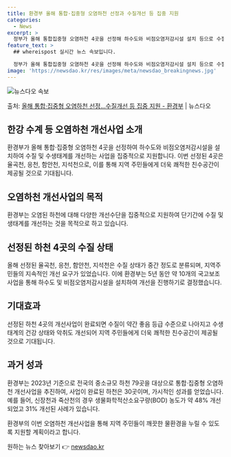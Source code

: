 ```yaml
---
title: 환경부 올해 통합·집중형 오염하천 선정과 수질개선 등 집중 지원
categories:
  - News
excerpt: >
  정부가 올해 통합집중형 오염하천 4곳을 선정해 하수도와 비점오염저감시설 설치 등으로 수질 및 수생태계 개선을…
feature_text: >
  ## whereispost 실시간 뉴스 속보입니다.

  정부가 올해 통합집중형 오염하천 4곳을 선정해 하수도와 비점오염저감시설 설치 등으로 수질 및 수생태계 개선을…
image: 'https://newsdao.kr/res/images/meta/newsdao_breakingnews.jpg'
---
```


![뉴스다오 속보](https://newsdao.kr/res/images/meta/newsdao_breakingnews.jpg)

<p>출처: <a href="https://newsdao.kr/3443" rel="dofollow">올해 통합·집중형 오염하천 선정…수질개선 등 집중 지원 - 환경부</a> | 뉴스다오</p>

<h2>한강 수계 등 오염하천 개선사업 소개</h2>
환경부가 올해 통합·집중형 오염하천 4곳을 선정하여 하수도와 비점오염저감시설을 설치하여 수질 및 수생태계를 개선하는 사업을 집중적으로 지원합니다. 이번 선정된 4곳은 율곡천, 응천, 함안천, 지석천으로, 이를 통해 지역 주민들에게 더욱 쾌적한 친수공간이 제공될 것으로 기대됩니다.

<h2>오염하천 개선사업의 목적</h2>
환경부는 오염된 하천에 대해 다양한 개선수단을 집중적으로 지원하여 단기간에 수질 및 생태계를 개선하는 것을 목적으로 하고 있습니다.

<h2>선정된 하천 4곳의 수질 상태</h2>
올해 선정된 율곡천, 응천, 함안천, 지석천은 수질 상태가 중간 정도로 분류되며, 지역주민들의 지속적인 개선 요구가 있었습니다. 이에 환경부는 5년 동안 약 10개의 국고보조사업을 통해 하수도 및 비점오염저감시설을 설치하여 개선을 진행하기로 결정했습니다.

<h2>기대효과</h2>
선정된 하천 4곳의 개선사업이 완료되면 수질이 약간 좋음 등급 수준으로 나아지고 수생태계의 건강 상태와 악취도 개선되어 지역 주민들에게 더욱 쾌적한 친수공간이 제공될 것으로 기대됩니다.

<h2>과거 성과</h2>
환경부는 2023년 기준으로 전국의 중소규모 하천 79곳을 대상으로 통합·집중형 오염하천 개선사업을 추진하여, 사업이 완료된 하천은 30곳이며, 가시적인 성과를 얻었습니다. 예를 들어, 신장천과 죽산천의 경우 생물화학적산소요구량(BOD) 농도가 약 48% 개선되었고 31% 개선된 사례가 있습니다.

환경부의 이번 오염하천 개선사업을 통해 지역 주민들이 깨끗한 물환경을 누릴 수 있도록 지원할 계획이라고 합니다. 

원하는 뉴스 찾아보기 👉 <a href="https://newsdao.kr" rel="dofollow">newsdao.kr</a>


